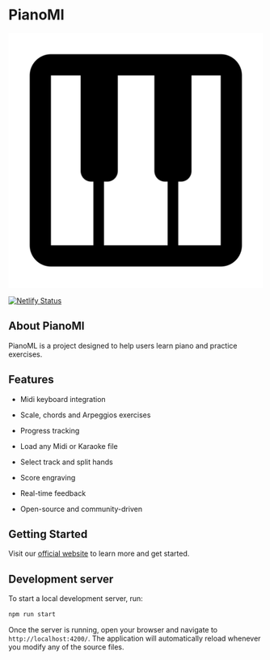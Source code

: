 # PianoMl



![PianoMl Logo](public/logo.png)

[![Netlify Status](https://api.netlify.com/api/v1/badges/c7820713-f000-4796-980e-37791811bb2c/deploy-status)](https://app.netlify.com/sites/pianoml/deploys)


## About PianoMl

PianoML is a project designed to help users learn piano and practice exercises.

## Features

- Midi keyboard integration
- Scale, chords and Arpeggios exercises
- Progress tracking
- Load any Midi or Karaoke file
- Select track and split hands
- Score engraving
- Real-time feedback

- Open-source and community-driven

## Getting Started

Visit our [official website](https://www.pianoml.org) to learn more and get started.

## Development server

To start a local development server, run:

```bash
npm run start
```

Once the server is running, open your browser and navigate to `http://localhost:4200/`. The application will automatically reload whenever you modify any of the source files.

